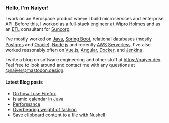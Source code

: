 ### Hello, I'm Naiyer!

I work on an Aerospace product where I build microservices and enterprise API. Before this, I worked as a full-stack engineer at [Wipro Holmes](https://www.wipro.com/holmes/) and as an <abbr title="Extract Transform Load">ETL</abbr> consultant for [Suncorp](https://www.suncorp.com.au/).

I've mostly worked on [Java](https://openjdk.java.net/), [Spring Boot](https://spring.io/projects/spring-boot), relational databases (mostly [Postgres](https://www.postgresql.org/) and [Oracle](https://www.oracle.com/database/)), [Node.js](https://nodejs.org/en/) and recently [AWS Serverless](https://aws.amazon.com/serverless/). I've also worked reasonably often on [Vue.js](https://vuejs.org/), [Angular](https://angular.io/), [Docker](https://www.docker.com/), and [Jenkins](https://www.jenkins.io/).

I write a blog on software engineering and other stuff at <https://naiyer.dev>. Feel free to look around and contact me with any questions at [@naiyer@mastodon.design](https://mastodon.design/@naiyer).

#### Latest Blog posts

<!-- BLOG-POST-LIST:START -->
- [On how I use Firefox](https://www.naiyerasif.com/post/2023/08/06/on-how-i-use-firefox/)
- [Islamic calendar in Java](https://www.naiyerasif.com/post/2023/08/05/islamic-calendar-in-java/)
- [Performance](https://www.naiyerasif.com/post/2023/07/20/performance/)
- [Overbearing weight of fashion](https://www.naiyerasif.com/post/2023/07/18/overbearing-weight-of-fashion/)
- [Save clipboard content to a file with Nushell](https://www.naiyerasif.com/post/2023/07/16/save-clipboard-content-to-a-file-with-nushell/)
<!-- BLOG-POST-LIST:END -->
